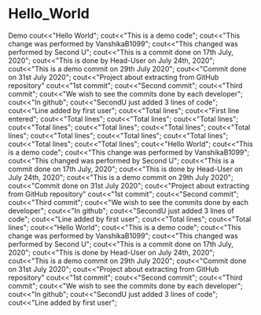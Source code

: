 # Hello_World
Demo
cout<<"Hello World";
cout<<"This is a demo code";
cout<<"This change was performed by VanshikaB1099";
cout<<"This changed was performed by Second U";
cout<<"This is a commit done on 17th July, 2020";
cout<<"This is done by Head-User on July 24th, 2020";
cout<<"This is a demo commit on 29th July 2020";
cout<<"Commit done on 31st July 2020";
cout<<"Project about extracting from GitHub repository"
cout<<"1st commit";
cout<<"Second commit";
cout<<"Third commit";
cout<<"We wish to see the commits done by each developer";
cout<<"In github";
cout<<"SecondU just added 3 lines of code";
cout<<"Line added by first user";
cout<<"Total lines";
cout<<"First line entered";
cout<<"Total lines";
cout<<"Total lines";
cout<<"Total lines";
cout<<"Total lines";
cout<<"Total lines";
cout<<"Total lines";
cout<<"Total lines";
cout<<"Total lines";
cout<<"Total lines";
cout<<"Total lines";
cout<<"Total lines";
cout<<"Total lines";
cout<<"Hello World";
cout<<"This is a demo code";
cout<<"This change was performed by VanshikaB1099";
cout<<"This changed was performed by Second U";
cout<<"This is a commit done on 17th July, 2020";
cout<<"This is done by Head-User on July 24th, 2020";
cout<<"This is a demo commit on 29th July 2020";
cout<<"Commit done on 31st July 2020";
cout<<"Project about extracting from GitHub repository"
cout<<"1st commit";
cout<<"Second commit";
cout<<"Third commit";
cout<<"We wish to see the commits done by each developer";
cout<<"In github";
cout<<"SecondU just added 3 lines of code";
cout<<"Line added by first user";
cout<<"Total lines";
cout<<"Total lines";
cout<<"Hello World";
cout<<"This is a demo code";
cout<<"This change was performed by VanshikaB1099";
cout<<"This changed was performed by Second U";
cout<<"This is a commit done on 17th July, 2020";
cout<<"This is done by Head-User on July 24th, 2020";
cout<<"This is a demo commit on 29th July 2020";
cout<<"Commit done on 31st July 2020";
cout<<"Project about extracting from GitHub repository"
cout<<"1st commit";
cout<<"Second commit";
cout<<"Third commit";
cout<<"We wish to see the commits done by each developer";
cout<<"In github";
cout<<"SecondU just added 3 lines of code";
cout<<"Line added by first user";

